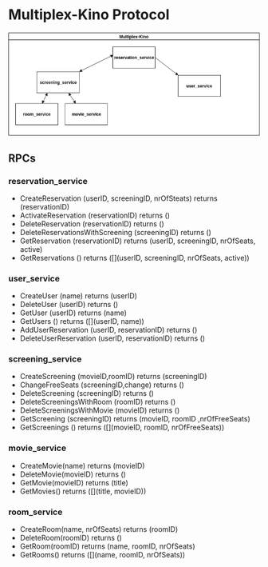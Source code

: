# Multiplex-Kino Protocol
![Service Diagramm](doc/Communications.png)
## RPCs
### reservation_service
- CreateReservation (userID, screeningID, nrOfSteats) returns (reservationID) 
- ActivateReservation (reservationID) returns ()
- DeleteReservation (reservationID) returns ()
- DeleteReservationsWithScreening (screeningID) returns ()
- GetReservation (reservationID) returns (userID, screeningID, nrOfSeats, active)
- GetReservations () returns ([](userID, screeningID, nrOfSeats, active))

### user_service
- CreateUser (name) returns (userID)
- DeleteUser (userID) returns ()
- GetUser (userID) returns (name)
- GetUsers () returns ([](userID, name))
- AddUserReservation (userID, reservationID) returns ()
- DeleteUserReservation (userID, reservationID) returns ()

### screening_service
- CreateScreening (movieID,roomID) returns (screeningID)
- ChangeFreeSeats (screeningID,change) returns ()
- DeleteScreening (screeningID) returns () 
- DeleteScreeningsWithRoom (roomID) returns ()
- DeleteScreeningsWithMovie (movieID) returns ()
- GetScreening (screeningID) returns (movieID, roomID ,nrOfFreeSeats)
- GetScreenings () returns ([](movieID, roomID, nrOfFreeSeats))

### movie_service
- CreateMovie(name) returns (movieID)
- DeleteMovie(movieID) returns ()
- GetMovie(movieID) returns (title)
- GetMovies() returns ([](title, movieID))

### room_service
- CreateRoom(name, nrOfSeats) returns (roomID)
- DeleteRoom(roomID) returns ()
- GetRoom(roomID) returns (name, roomID, nrOfSeats)
- GetRooms() returns ([](name, roomID, nrOfSeats))